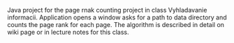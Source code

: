 Java project for the page rnak counting project in class Vyhladavanie informacii.
Application opens a window asks for a path to data directory and counts the page rank for each page.
The algorithm is described in detail on wiki page or in lecture notes for this class.
